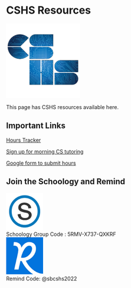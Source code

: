 <!-- markdownlint-disable MD033 -->
<h1>CSHS Resources</h1>

<img src= "../assets/images/cshs.png" alt="CSHS Logo" height=200 width = 200>

This page has CSHS resources available here.

## Important Links

[Hours Tracker](https://docs.google.com/spreadsheets/d/1SV_Ki6cGMWb06zYWT06DEOEKLPU33jU1qxbgyJ5TMo4/edit#gid=0)

[Sign up for morning CS tutoring](https://docs.google.com/spreadsheets/d/1OMaOSE7EkTpV2Ytu_tOGrZkkFPUCH34BhQqC-eJfbYk/edit#gid=1669289070)

[Google form to submit hours](https://learn.lcps.org/link?a=2555928654&path=https%3A%2F%2Fforms.gle%2FVHtPviavADx6iNxh8)

## Join the Schoology and Remind

<img src= "../assets/images/schoology_image.png" alt="Schoology Logo" height=100 width = 100>
<br> Schoology Group Code : 5RMV-X737-QXKRF<br>
<img src= "../assets/images/remind_image.png" alt="Remind Logo" height=100 width = 100>
<br> Remind Code: @sbcshs2022<br>
